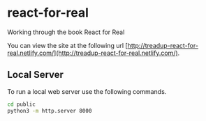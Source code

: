 # react-for-real
Working through the book React for Real

You can view the site at the following url [http://treadup-react-for-real.netlify.com/](http://treadup-react-for-real.netlify.com/).

## Local Server
To run a local web server use the following commands.

``` bash
cd public
python3 -m http.server 8000
```
